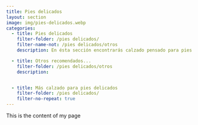 ```yaml
---
title: Pies delicados
layout: section
image: img/pies-delicados.webp
categories:
  - title: Pies delicados
    filter-folder: /pies delicados/
    filter-name-not: /pies delicados/otros
    description: En ésta sección encontrarás calzado pensado para pies particularmente sensibles, que duelen, o que necesitan una especial delicadeza y elasticidad de los materiales

  - title: Otros recomendados...
    filter-folder: /pies delicados/otros
    description: 


  - title: Más calzado para pies delicados
    filter-folder: /pies delicados/
    filter-no-repeat: true
---
```


This is the content of my page